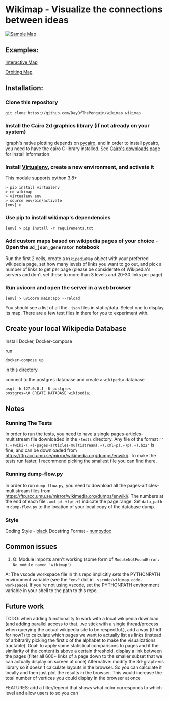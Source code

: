 # Wikimap - Visualize the connections between ideas
[![Sample Map](static/map.gif "Sample Wikimap")](https://dayofthepenguin.github.io/wikimap/interactive_demo.html)

## Examples:
[Interactive Map](https://dayofthepenguin.github.io/wikimap/interactive_demo.html)

[Orbiting Map](https://dayofthepenguin.github.io/wikimap/orbiting_demo.html)

## Installation:

### Clone this repository

`git clone https://github.com/DayOfThePenguin/wikimap wikimap`

### Install the Cairo 2d graphics library (if not already on your system)
igraph's native plotting depends on [pycairo](https://www.cairographics.org/pycairo/), and
in order to install pycairo, you need to have the cairo C library installed.  See
[Cairo's downloads page](https://www.cairographics.org/download/) for install information

### Install [Virtualenv](https://virtualenv.pypa.io/en/latest/), create a new environment, and activate it
This module supports python 3.8+
```shell
> pip install virtualenv
> cd wikimap
> virtualenv env
> source env/bin/activate
[env] > 
```

### Use pip to install wikimap's dependencies
```shell
[env] > pip install -r requirements.txt
```

### Add custom maps based on wikipedia pages of your choice - Open the `3d_json_generator` notebook
Run the first 2 cells, create a `WikipediaMap` object with your preferred wikipedia page, set how many
levels of links you want to go out, and pick a number of links to get per page (please be considerate of
Wikipedia's servers and don't set these to more than 3 levels and 20-30 links per page)


### Run uvicorn and open the server in a web browser
```shell
[env] > uvicorn main:app --reload
```
You should see a list of all the `.json` files in static/data. Select one to display its map. There are a few test files in there for you to experiment with.

## Create your local Wikipedia Database
Install Docker, Docker-compose

run
```shell
docker-compose up
```
in this directory

connect to the postgres database and create a `wikipedia` database
```shell
psql -h 127.0.0.1 -U postgres
postgres=\# CREATE DATABASE wikipedia;
```

## Notes
### Running The Tests
In order to run the tests, you need to have a single pages-articles-multistream file
downloaded in the `/tests` directory. Any file of the format
`r"(.+)wiki-(.+)-pages-articles-multistream(.+).xml-p(.+)p(.+).bz2"` is fine, and can
be downloaded from https://ftp.acc.umu.se/mirror/wikimedia.org/dumps/enwiki/. To make
the tests run faster, I recommend picking the smallest file you can find there.

### Running dump-flow.py
In order to run `dump-flow.py`, you need to download all the pages-articles-multistream
files from https://ftp.acc.umu.se/mirror/wikimedia.org/dumps/enwiki/. The numbers at
the end of each file `.xml-p(.+)p(.+)` indicate the page range. Set `data_path` in
`dump-flow.py` to the location of your local copy of the database dump.

### Style
Coding Style - [black](https://black.readthedocs.io/en/stable/)
Docstring Format - [numpydoc](https://numpydoc.readthedocs.io/en/latest/example.html#example)

## Common issues
1. Q: Module imports aren't working (some form of `ModuleNotFoundError: No module named 'wikimap'`)

A: The vscode workspace file in this repo implicitly sets the PYTHONPATH environment variable
(see the `"env"` dict in `.vscode/wikimap.code-workspace`). If you're not using vscode, set the
PYTHONPATH environment variable in your shell to the path to this repo.

## Future work
TODO: when adding functionality to work with a local wikipedia download (and adding parallel access to that...we
stick with a single thread/process when querying the actual wikipedia site to be respectful.), add a way (tf-idf for now?)
to calculate which pages we want to actually list as links (instead of arbitrarily picking the first x of the alphabet to make the visualizations tractable).
Goal: to apply some statistical comparisons to pages and if the similarity of the content is above a certain threshold, display a link
between the pages (filter all 600+ links of a page down to the smaller subset that we can actually display on screen at once)
Alternative: modify the 3d-graph-vis library so it doesn't calculate layouts in the browser. So you can calculate it locally
and then just plot the results in the browser. This would increase the total number of vertices you could display in the browser at
once

FEATURES: add a filter/legend that shows what color corresponds to which level and allow users to  so you can